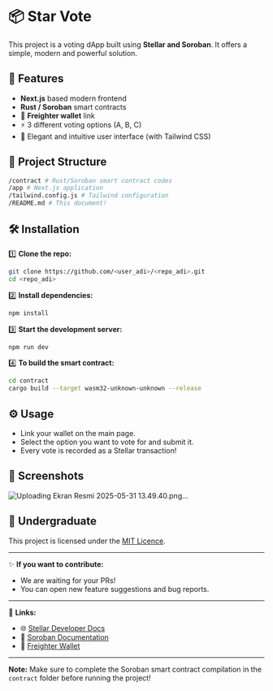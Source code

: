 # 📦 Star Vote

This project is a voting dApp built using **Stellar and Soroban**. It offers a simple, modern and powerful solution.

## 🚀 Features

- **Next.js** based modern frontend
- **Rust / Soroban** smart contracts
- 🔑 **Freighter wallet** link
- ⚡ 3 different voting options (A, B, C)
- 🎨 Elegant and intuitive user interface (with Tailwind CSS)

## 📂 Project Structure

```bash
/contract # Rust/Soroban smart contract codes
/app # Next.js application
/tailwind.config.js # Tailwind configuration
/README.md # This document!
```

## 🛠️ Installation

1️⃣ **Clone the repo:**
```bash
git clone https://github.com/<user_adi>/<repo_adi>.git
cd <repo_adi>
```

2️⃣ **Install dependencies:**
```bash
npm install
```

3️⃣ **Start the development server:**
```bash
npm run dev
```

4️⃣ **To build the smart contract:**
```bash
cd contract
cargo build --target wasm32-unknown-unknown --release
```



## ⚙️ Usage


- Link your wallet on the main page.
- Select the option you want to vote for and submit it.
- Every vote is recorded as a Stellar transaction!

## 📸 Screenshots

![Uploading Ekran Resmi 2025-05-31 13.49.40.png…]()

## 📄 Undergraduate

This project is licensed under the [MIT Licence](LICENSE).

---

✨ **If you want to contribute:**  
- We are waiting for your PRs!  
- You can open new feature suggestions and bug reports.

---

🔗 **Links:**
- 🌐 [Stellar Developer Docs](https://developers.stellar.org/docs/)
- 🔧 [Soroban Documentation](https://soroban.stellar.org/docs)
- 💼 [Freighter Wallet](https://freighter.app/)

---

**Note:** Make sure to complete the Soroban smart contract compilation in the `contract` folder before running the project!
